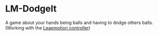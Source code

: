 # LM-DodgeIt
A game about your hands being balls and having to dodge others balls. (Working with the [Leapmotion controller](https://www.ultraleap.com/product/leap-motion-controller/)) 
